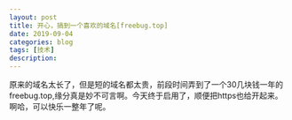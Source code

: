 ```yaml
---
layout: post
title: 开心，搞到一个喜欢的域名[freebug.top]
date: 2019-09-04
categories: blog
tags: [技术]
description: 
---
```


原来的域名太长了，但是短的域名都太贵，前段时间弄到了一个30几块钱一年的freebug.top,缘分真是妙不可言啊。今天终于启用了，顺便把https也给开起来。啊哈，可以快乐一整年了呢。
